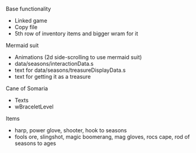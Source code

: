 Base functionality
* Linked game
* Copy file
* 5th row of inventory items and bigger wram for it

Mermaid suit
* Animations (2d side-scrolling to use mermaid suit)
* data/seasons/interactionData.s
* text for data/seasons/treasureDisplayData.s
* text for getting it as a treasure

Cane of Somaria
* Texts
* wBraceletLevel

Items
* harp, power glove, shooter, hook to seasons
* fools ore, slingshot, magic boomerang, mag gloves, rocs cape, rod of seasons to ages